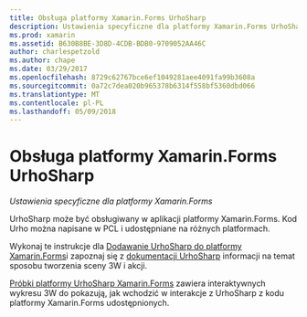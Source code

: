 ```yaml
---
title: Obsługa platformy Xamarin.Forms UrhoSharp
description: Ustawienia specyficzne dla platformy Xamarin.Forms UrhoSharp.
ms.prod: xamarin
ms.assetid: B630B8BE-3D8D-4CDB-BDB0-9709052AA46C
author: charlespetzold
ms.author: chape
ms.date: 03/29/2017
ms.openlocfilehash: 8729c62767bce6ef1049281aee4091fa99b3608a
ms.sourcegitcommit: 0a72c7dea020b965378b6314f558bf5360dbd066
ms.translationtype: MT
ms.contentlocale: pl-PL
ms.lasthandoff: 05/09/2018
---
```

# <a name="urhosharp-xamarinforms-support"></a>Obsługa platformy Xamarin.Forms UrhoSharp

_Ustawienia specyficzne dla platformy Xamarin.Forms_

UrhoSharp może być obsługiwany w aplikacji platformy Xamarin.Forms. Kod Urho można napisane w PCL i udostępniane na różnych platformach.

Wykonaj te instrukcje dla [Dodawanie UrhoSharp do platformy Xamarin.Forms](~/xamarin-forms/user-interface/graphics/urhosharp.md)i zapoznaj się z [dokumentacji UrhoSharp](~/graphics-games/urhosharp/using.md) informacji na temat sposobu tworzenia sceny 3W i akcji.

[Próbki platformy UrhoSharp Xamarin.Forms](https://github.com/xamarin/urho-samples/tree/master/FormsSample) zawiera interaktywnych wykresu 3W do pokazują, jak wchodzić w interakcje z UrhoSharp z kodu platformy Xamarin.Forms udostępnionych.

